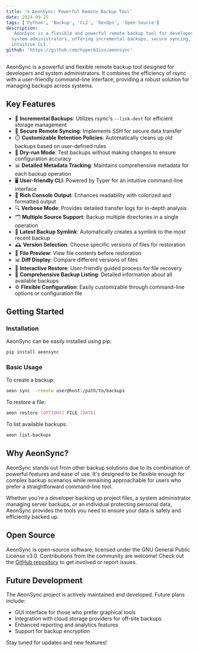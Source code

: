 ```yaml
---
title: '🌀 AeonSync: Powerful Remote Backup Tool'
date: 2024-09-25
tags: ['Python', 'Backup', 'CLI', 'DevOps', 'Open Source']
description:
  'AeonSync is a flexible and powerful remote backup tool for developers and
  system administrators, offering incremental backups, secure syncing, and an
  intuitive CLI.'
github: 'https://github.com/hyperb1iss/aeonsync'
---
```


AeonSync is a powerful and flexible remote backup tool designed for developers
and system administrators. It combines the efficiency of rsync with a
user-friendly command-line interface, providing a robust solution for managing
backups across systems.

## Key Features

- 🔄 **Incremental Backups**: Utilizes rsync's `--link-dest` for efficient
  storage management
- 🔐 **Secure Remote Syncing**: Implements SSH for secure data transfer
- ⏱️ **Customizable Retention Policies**: Automatically cleans up old backups
  based on user-defined rules
- 🧪 **Dry-run Mode**: Test backups without making changes to ensure
  configuration accuracy
- 📊 **Detailed Metadata Tracking**: Maintains comprehensive metadata for each
  backup operation
- 🖥️ **User-friendly CLI**: Powered by Typer for an intuitive command-line
  interface
- 🎨 **Rich Console Output**: Enhances readability with colorized and formatted
  output
- 🔍 **Verbose Mode**: Provides detailed transfer logs for in-depth analysis
- 🗂️ **Multiple Source Support**: Backup multiple directories in a single
  operation
- 🔁 **Latest Backup Symlink**: Automatically creates a symlink to the most
  recent backup
- 🕰️ **Version Selection**: Choose specific versions of files for restoration
- 👀 **File Preview**: View file contents before restoration
- 📊 **Diff Display**: Compare different versions of files
- 🔄 **Interactive Restore**: User-friendly guided process for file recovery
- 📜 **Comprehensive Backup Listing**: Detailed information about all available
  backups
- ⚙️ **Flexible Configuration**: Easily customizable through command-line
  options or configuration file

## Getting Started

### Installation

AeonSync can be easily installed using pip:

```bash
pip install aeonsync
```

### Basic Usage

To create a backup:

```bash
aeon sync --remote user@host:/path/to/backups
```

To restore a file:

```bash
aeon restore [OPTIONS] FILE [DATE]
```

To list available backups:

```bash
aeon list-backups
```

## Why AeonSync?

AeonSync stands out from other backup solutions due to its combination of
powerful features and ease of use. It's designed to be flexible enough for
complex backup scenarios while remaining approachable for users who prefer a
straightforward command-line tool.

Whether you're a developer backing up project files, a system administrator
managing server backups, or an individual protecting personal data, AeonSync
provides the tools you need to ensure your data is safely and efficiently backed
up.

## Open Source

AeonSync is open-source software, licensed under the GNU General Public License
v3.0. Contributions from the community are welcome! Check out the
[GitHub repository](https://github.com/hyperb1iss/aeonsync) to get involved or
report issues.

## Future Development

The AeonSync project is actively maintained and developed. Future plans include:

- GUI interface for those who prefer graphical tools
- Integration with cloud storage providers for off-site backups
- Enhanced reporting and analytics features
- Support for backup encryption

Stay tuned for updates and new features!
